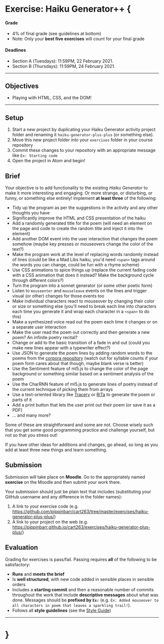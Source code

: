 # Exercise: Haiku Generator++ {

#### Grade
- 4% of final grade (see guidelines at bottom)
- Note: Only your **best five exercises** will count for your final grade

#### Deadlines
- Section A (Tuesdays): 11:59PM, 22 February 2021.
- Section B (Thursdays): 11:59PM, 24 February 2021.

---

## Objectives
* Playing with HTML, CSS, and the DOM!

---

## Setup

1. Start a new project by duplicating your Haiku Generator activity project folder and renaming it `haiku-generator-plus-plus` (or something else).
2. Move this new project folder into your `exercises` folder in your course repository
3. Commit these changes to your repository with an appropriate message like `Ex: Starting code`
4. Open the project in Atom and begin!

## Brief

Your objective is to add functionality to the existing *Haiku Generator* to make it more interesting and engaging. Or more strange, or disturbing, or funny, or something else entirely! Implement **at least three** of the following:

* Tidy up the program as per the suggestions in the activity and any other thoughts you have
* Significantly improve the HTML and CSS presentation of the haiku
* Add a randomly generated title for the poem (will need an element on the page and code to create the random title and inject it into the element)
* Add another DOM event into the user interaction that changes the poem somehow (maybe key presses or mouseovers change the color of the text?)
* Make the program work at the level of replacing words randomly instead of lines (could be like a Mad Libs haiku, you'd need `<span>` tags around the words you can change, could be fun with a rhyme scheme)
* Use CSS animations to spice things up (replace the current fading code with a CSS animation that does it instead? Make the background cycle through different colors?)
* Turn the program into a sonnet generator (or some other poetic form)
* Listen to `mouseenter` and `mouseleave` events on the lines and trigger visual (or other) changes for those events too
* Make individual characters react to mouseover by changing their color or size or something else (you'll need to break each line into characters each time you generate it and wrap each character in a `<span>` to do this)
* Make a synthesized voice read out the poem each time it changes or on a separate user interaction
* Make the user read the poem out correctly and then generate a new poem? An infinite poetry recital?
* Change or add to the basic transition of a fade in and out (could you make new lines appear with a typewriter effect?)
* Use JSON to generate the poem lines by adding random words to the poems from the [corpora repository](https://github.com/dariusk/corpora/tree/master/data) (watch out for syllable counts if your poem form cares about that though, maybe blank verse is better)
* Use the Sentiment feature of ml5.js to change the color of the page background or something similar based on a sentiment analysis of the poem
* Use the CharRNN feature of ml5.js to generate lines of poetry instead of the current technique of picking them from arrays
* Use a text-oriented library like [Tracery](https://tracery.io/) or [RiTa](https://rednoise.org/rita) to generate the poem or parts of it
* Add a print button that lets the user print out their poem (or save it as a PDF)
* ... and many more?

Some of these are straightforward and some are not. Choose wisely such that you get some good programming practice and challenge yourself, but not so that you stress out!

If you have other ideas for additions and changes, go ahead, so long as you add at least three new things and learn something.

## Submission

Submission will take place on **Moodle**. Go to the appropriately named **exercise** on the Moodle and then submit your work there.

Your submission should just be plain text that includes (substituting your GitHub username and any difference in the folder names):

1. A link to your exercise code (e.g. https://github.com/pippinbarr/cart263/tree/master/exercises/haiku-generator-plus-plus/)
2. A link to your project on the web (e.g. https://pippinbarr.github.io/cart263/exercises/haiku-generator-plus-plus/)

## Evaluation

Grading for exercises is pass/fail. Passing requires **all** of the following to be satisfactory:

- **Runs** and **meets the brief**
- Is **well structured**, with new code added in sensible places in sensible orders
- Includes a **starting commit** and then a reasonable number of commits throughout the work that include **descriptive messages** about what was done. Messages should be **prefixed by `Ex:`** (e.g. `Ex: Added mouseover to all characters in poem that leaves a sparkling trail!`).
- Follows all **style guidelines** (see the [Style Guide](../guides/style-guide.md))

---

# }
